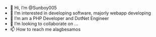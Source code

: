 - 👋 Hi, I’m @Sunboy005
- 👀 I’m interested in developing software, majorly webapp developing
- 🌱 I’m am a PHP Developer and DotNet Engineer
- 💞️ I’m looking to collaborate on ...
- 📫 How to reach me alagbesamos

<!---
Sunboy005/Sunboy005 is a ✨ special ✨ repository because its `README.md` (this file) appears on your GitHub profile.
You can click the Preview link to take a look at your changes.
--->
